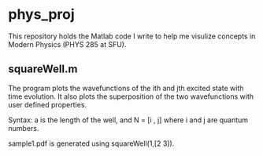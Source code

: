 # phys_proj
This repository holds the Matlab code I write to help me visulize concepts in Modern Physics (PHYS 285 at SFU).

## squareWell.m
The program plots the wavefunctions of the ith and jth excited state with time evolution. It also plots the superposition of the two wavefunctions with user defined properties. 

Syntax: a is the length of the well, and N = \[i , j] where i and j are quantum numbers.

sample1.pdf is generated using squareWell(1,\[2 3]).
